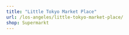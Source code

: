 ```yaml
---
title: "Little Tokyo Market Place"
url: /los-angeles/little-tokyo-market-place/
shop: Supermarkt
---
```

